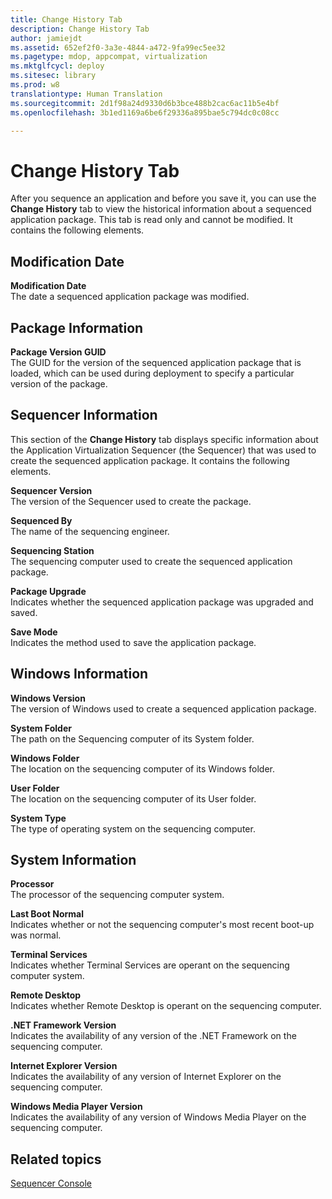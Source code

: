 ```yaml
---
title: Change History Tab
description: Change History Tab
author: jamiejdt
ms.assetid: 652ef2f0-3a3e-4844-a472-9fa99ec5ee32
ms.pagetype: mdop, appcompat, virtualization
ms.mktglfcycl: deploy
ms.sitesec: library
ms.prod: w8
translationtype: Human Translation
ms.sourcegitcommit: 2d1f98a24d9330d6b3bce488b2cac6ac11b5e4bf
ms.openlocfilehash: 3b1ed1169a6be6f29336a895bae5c794dc0c08cc

---
```



# Change History Tab


After you sequence an application and before you save it, you can use the **Change History** tab to view the historical information about a sequenced application package. This tab is read only and cannot be modified. It contains the following elements.

## Modification Date


<a href="" id="modification-date"></a>**Modification Date**  
The date a sequenced application package was modified.

## Package Information


<a href="" id="package-version-guid"></a>**Package Version GUID**  
The GUID for the version of the sequenced application package that is loaded, which can be used during deployment to specify a particular version of the package.

## Sequencer Information


This section of the **Change History** tab displays specific information about the Application Virtualization Sequencer (the Sequencer) that was used to create the sequenced application package. It contains the following elements.

<a href="" id="sequencer-version"></a>**Sequencer Version**  
The version of the Sequencer used to create the package.

<a href="" id="sequenced-by"></a>**Sequenced By**  
The name of the sequencing engineer.

<a href="" id="sequencing-station"></a>**Sequencing Station**  
The sequencing computer used to create the sequenced application package.

<a href="" id="package-upgrade"></a>**Package Upgrade**  
Indicates whether the sequenced application package was upgraded and saved.

<a href="" id="save-mode"></a>**Save Mode**  
Indicates the method used to save the application package.

## Windows Information


<a href="" id="windows-version"></a>**Windows Version**  
The version of Windows used to create a sequenced application package.

<a href="" id="system-folder"></a>**System Folder**  
The path on the Sequencing computer of its System folder.

<a href="" id="windows-folder"></a>**Windows Folder**  
The location on the sequencing computer of its Windows folder.

<a href="" id="user-folder"></a>**User Folder**  
The location on the sequencing computer of its User folder.

<a href="" id="system-type"></a>**System Type**  
The type of operating system on the sequencing computer.

## System Information


<a href="" id="processor"></a>**Processor**  
The processor of the sequencing computer system.

<a href="" id="last-boot-normal"></a>**Last Boot Normal**  
Indicates whether or not the sequencing computer's most recent boot-up was normal.

<a href="" id="terminal-services"></a>**Terminal Services**  
Indicates whether Terminal Services are operant on the sequencing computer system.

<a href="" id="remote-desktop"></a>**Remote Desktop**  
Indicates whether Remote Desktop is operant on the sequencing computer.

<a href="" id="-net-framework-version"></a>**.NET Framework Version**  
Indicates the availability of any version of the .NET Framework on the sequencing computer.

<a href="" id="internet-explorer-version"></a>**Internet Explorer Version**  
Indicates the availability of any version of Internet Explorer on the sequencing computer.

<a href="" id="windows-media-player-version"></a>**Windows Media Player Version**  
Indicates the availability of any version of Windows Media Player on the sequencing computer.

## Related topics


[Sequencer Console](sequencer-console.md)

 

 








<!--HONumber=Jun16_HO4-->


